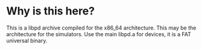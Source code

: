 # Why is this here?
This is a libpd archive compiled for the x86_64 architecture.
This may be the architecture for the simulators. 
Use the main libpd.a for devices, it is a FAT universal binary.  